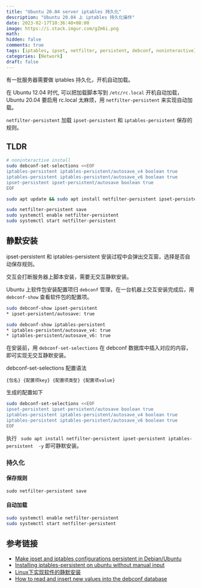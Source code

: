 ```yaml
---
title: "Ubuntu 20.04 server iptables 持久化"
description: "Ubuntu 20.04 上 iptables 持久化操作"
date: 2023-02-17T10:36:40+08:00
image: https://i.stack.imgur.com/gZm6i.png
math: 
hidden: false
comments: true
tags: [iptables, ipset, netfilter, persistent, debconf, noninteractive]
categories: [Network]
draft: false
---
```


有一批服务器需要做 iptables 持久化，开机自动加载。

在 Ubuntu 12.04 时代, 可以把加载脚本写到 `/etc/rc.local` 开机自动加载，Ubuntu 20.04 要启用 rc.local 太麻烦，用 `netfilter-persistent` 来实现自动加载。

`netfilter-persistent` 加载 `ipset-persistent` 和 `iptables-persistent` 保存的规则。

## TLDR
```bash
# noninteractive install
sudo debconf-set-selections <<EOF
iptables-persistent iptables-persistent/autosave_v4 boolean true
iptables-persistent iptables-persistent/autosave_v6 boolean true
ipset-persistent ipset-persistent/autosave boolean true
EOF

sudo apt update && sudo apt install netfilter-persistent ipset-persistent iptables-persistent  -y

sudo netfilter-persistent save
sudo systemctl enable netfilter-persistent
sudo systemctl start netfilter-persistent
```

## 静默安装
ipset-persistent 和 iptables-persistent 安装过程中会弹出交互窗，选择是否自动保存规则。

交互会打断服务器上脚本安装，需要无交互静默安装。


Ubuntu 上软件包安装配置项归 `debconf` 管理，在一台机器上交互安装完成后，用 `debconf-show` 查看软件包的配置项。

```bash
sudo debconf-show ipset-persistent
* ipset-persistent/autosave: true

sudo debconf-show iptables-persistent
* iptables-persistent/autosave_v4: true
* iptables-persistent/autosave_v6: true
```

在安装前，用 `debconf-set-selections` 在 debconf 数据库中插入对应的内容，即可实现无交互静默安装。

debconf-set-selections 配置语法
```
{包名} {配置项key} {配置项类型} {配置项value}
```

生成的配置如下
```bash
sudo debconf-set-selections <<EOF
ipset-persistent ipset-persistent/autosave boolean true
iptables-persistent iptables-persistent/autosave_v4 boolean true
iptables-persistent iptables-persistent/autosave_v6 boolean true
EOF
```
执行 ` sudo apt install netfilter-persistent ipset-persistent iptables-persistent  -y` 即可静默安装。

### 持久化
#### 保存规则
`sudo netfilter-persistent save`

#### 自动加载
```bash
sudo systemctl enable netfilter-persistent
sudo systemctl start netfilter-persistent
```

## 参考链接
- [Make ipset and iptables configurations persistent in Debian/Ubuntu](https://dhtar.com/make-ipset-and-iptables-configurations-persistent-in-debianubuntu.html)
- [Installing iptables-persistent on ubuntu without manual input](https://gist.github.com/alonisser/a2c19f5362c2091ac1e7)
- [Linux下实现软件的静默安装](https://blog.51cto.com/u_13791715/2308514)
- [How to read and insert new values into the debconf database](https://sleeplessbeastie.eu/2018/09/17/how-to-read-and-insert-new-values-into-the-debconf-database/)
